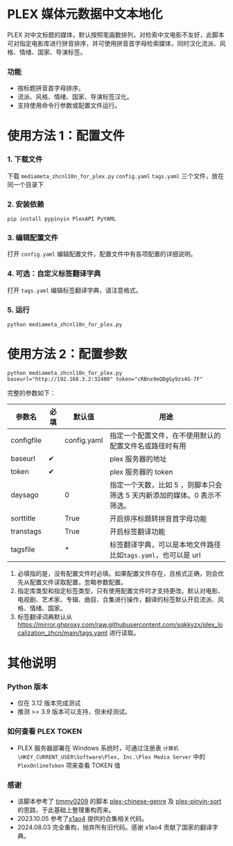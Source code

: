 # PLEX 媒体元数据中文本地化

PLEX 对中文标题的媒体，默认按照笔画数排列，对检索中文电影不友好，此脚本可对指定电影库进行拼音排序，并可使用拼音首字母检索媒体，同时汉化流派、风格、情绪、国家、导演标签。

### 功能
- 按标题拼音首字母排序。
- 流派、风格、情绪、国家、导演标签汉化。
- 支持使用命令行参数或配置文件运行。


# 使用方法 1：配置文件

### 1. 下载文件

下载 `mediameta_zhcnl10n_for_plex.py` `config.yaml` `tags.yaml` 三个文件，放在同一个目录下

### 2. 安装依赖

    pip install pypinyin PlexAPI PyYAML

### 3. 编辑配置文件

打开 `config.yaml` 编辑配置文件，配置文件中有各项配置的详细说明。

### 4. 可选：自定义标签翻译字典

打开 `tags.yaml` 编辑标签翻译字典，请注意格式。

### 5. 运行

    python mediameta_zhcnl10n_for_plex.py

# 使用方法 2：配置参数


    python mediameta_zhcnl10n_for_plex.py baseurl="http://192.168.3.2:32400" token="cRBnx9eQDgGy9zs4G-7F"

完整的参数如下：

| 参数名        | 必填 | 默认值         | 用途                                       | 
|------------|----|-------------|------------------------------------------|
| configfile |    | config.yaml | 指定一个配置文件，在不使用默认的配置文件名或路径时有用              |
| baseurl    | ✔  |             | plex 服务器的地址                              |
| token      | ✔  |             | plex 服务器的 token                          |
| daysago    |    | 0           | 指定一个天数，比如 5 ，则脚本只会筛选 5 天内新添加的媒体。0 表示不筛选。 |
| sorttitle  |    | True        | 开启排序标题转拼音首字母功能                           |
| transtags  |    | True        | 开启标签翻译功能                                 |
| tagsfile   |    | *           | 标签翻译字典，可以是本地文件路径比如`tags.yaml`，也可以是 url   |


1. 必填指的是，没有配置文件时必填。如果配置文件存在，且格式正确，则会优先从配置文件读取配置，忽略参数配置。
2. 指定库类型和指定标签类型，只有使用配置文件时才支持更改。默认对电影、电视剧、艺术家、专辑、曲目、合集进行操作，翻译的标签默认开启流派、风格、情绪、国家。
2. 标签翻译词典默认从 https://mirror.ghproxy.com/raw.githubusercontent.com/sqkkyzx/plex_localization_zhcn/main/tags.yaml 进行读取。
  

# 其他说明

### Python 版本
- 仅在 3.12 版本完成测试
- 推测 >= 3.9 版本可以支持，但未经测试。
      
### 如何查看 PLEX TOKEN

- PLEX 服务器部署在 Windows 系统时，可通过注册表 `计算机\HKEY_CURRENT_USER\Software\Plex, Inc.\Plex Media Server` 中的 `PlexOnlineToken` 项来查看 TOKEN 值

### 感谢

- 该脚本参考了 [timmy0209](https://github.com/timmy0209) 的脚本 [plex-chinese-genre](https://github.com/timmy0209/plex-chinese-genre) 及 [plex-pinyin-sort](https://github.com/timmy0209/plex-pinyin-sort) 的思路，于此基础上整理重构而来。
- 2023.10.05 参考了[x1ao4](https://github.com/x1ao4) 提供的合集相关代码。
- 2024.08.03 完全重构，抛弃所有旧代码。感谢 x1ao4 贡献了国家的翻译字典。
